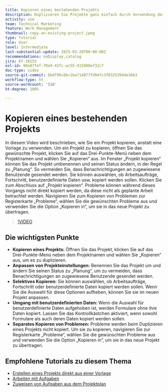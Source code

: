 ```yaml
---
title: Kopieren eines bestehenden Projekts
description: Duplizieren Sie Projekte ganz einfach durch Verwendung der Option „Kopieren“ im Drei-Punkte-Menü, Umbenennen und Festlegen des Status auf „Planung“, Kopieren benutzerdefinierter Daten und Formulare und separates Übertragen von Problemen über die Registerkarte „Probleme“ für maßgeschneiderte Projekt-Setups.
activity: use
team: Technical Marketing
feature: Work Management
thumbnail: copy-an-existing-project.jpeg
type: Tutorial
role: User
level: Intermediate
last-substantial-update: 2025-03-28T00:00:00Z
recommendations: noDisplay,catalog
jira: KT-10155
exl-id: 90a87fef-70e9-42fc-ac55-415980ef32c7
doc-type: video
source-git-commit: bbdf99c6bc1be714077fd94fc3f8325394de36b3
workflow-type: ht
source-wordcount: '318'
ht-degree: 100%

---
```


# Kopieren eines bestehenden Projekts

In diesem Video wird beschrieben, wie Sie ein Projekt kopieren, anstatt eine Vorlage zu verwenden. Um ein Projekt zu kopieren, öffnen Sie das gewünschte Projekt, klicken Sie auf das Drei-Punkte-Menü neben dem Projektnamen und wählen Sie „Kopieren“ aus.  Im Fenster „Projekt kopieren“ können Sie das Projekt umbenennen und seinen Status ändern, in der Regel zu „Planung“. So vermeiden Sie, dass Benachrichtigungen an zugewiesene Benutzende gesendet werden. Sie können auswählen, ob Arbeitsaufträge, Fortschritt, benutzerdefinierte Daten usw. kopiert werden sollen. Klicken Sie zum Abschluss auf „Projekt kopieren“.
Probleme können während dieses Vorgangs nicht direkt kopiert werden, da diese nicht als geplante Arbeit betrachtet werden. Navigieren Sie zum Kopieren von Problemen zur Registerkarte „Probleme“, wählen Sie die gewünschten Probleme aus und verwenden Sie die Option „Kopieren in“, um sie in das neue Projekt zu übertragen. 


>[!VIDEO](https://video.tv.adobe.com/v/3456047/?quality=12&learn=on&enablevpops=1&captions=ger)

## Die wichtigsten Punkte

* **Kopieren eines Projekts:** Öffnen Sie das Projekt, klicken Sie auf das Drei-Punkte-Menü neben dem Projektnamen und wählen Sie „Kopieren“ aus, um es zu duplizieren. 
* **Anpassen von Projekteinstellungen:** Benennen Sie das Projekt um und ändern Sie seinen Status zu „Planung“, um zu vermeiden, dass Benachrichtigungen an zugewiesene Benutzende gesendet werden.
* **Selektives Kopieren:** Sie können auswählen, ob Arbeitsaufträge, Fortschritt oder benutzerdefinierte Daten kopiert werden sollen. Wenn Sie die Auswahl für diese Optionen aufheben, können Sie sie im neuen Projekt anpassen.
* **Umgang mit benutzerdefinierten Daten:** Wenn die Auswahl für benutzerdefinierte Daten aufgehoben ist, werden Formulare ohne ihre Daten kopiert. Lassen Sie das Kontrollkästchen aktiviert, wenn sowohl Formulare als auch deren Daten kopiert werden sollen. 
* **Separates Kopieren von Problemen:** Probleme werden beim Duplizieren eines Projekts nicht kopiert. Um sie zu kopieren, navigieren Sie zur Registerkarte „Probleme“, wählen Sie die gewünschten Probleme aus und verwenden Sie die Option „Kopieren in“, um sie in das neue Projekt zu übertragen. 


## Empfohlene Tutorials zu diesem Thema

* [Erstellen eines Projekts direkt aus einer Vorlage](/help/manage-work/create-and-manage-project-templates/create-a-project-directly-from-a-template.md)
* [Arbeiten mit Aufgaben](/help/manage-work/tasks/work-with-tasks.md)
* [Zuweisen von Aufgaben aus dem Projektplan](/help/manage-work/tasks/assign-tasks-from-the-project-plan.md)
